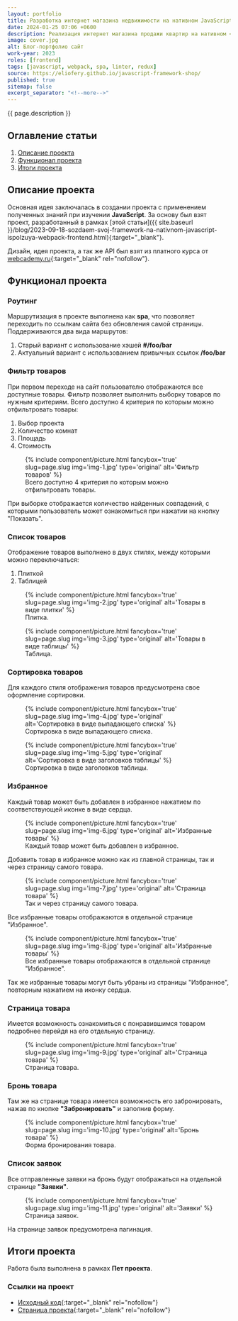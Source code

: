 ```yaml
---
layout: portfolio
title: Разработка интернет магазина недвижимости на нативном JavaScript
date: 2024-01-25 07:06 +0600
description: Реализация интернет магазина продажи квартир на нативном <b>JavaScript</b>.
image: cover.jpg
alt: Блог-портфолио сайт
work-year: 2023
roles: [frontend]
tags: [javascript, webpack, spa, linter, redux]
source: https://eliofery.github.io/javascript-framework-shop/
published: true
sitemap: false
excerpt_separator: "<!--more-->"
---
```


{{ page.description }}

<!--more-->

## <span class="attention">Оглавление</span> статьи

1. [Описание проекта](#intro)
2. [Функционал проекта](#base)
3. [Итоги проекта](#total)

<h2 id="intro"><span class="attention">Описание</span> проекта</h2>

Основная идея заключалась в создании проекта с применением полученных знаний при изучении **JavaScript**. За основу был взят проект, разработанный в рамках [этой статьи]({{ site.baseurl }}/blog/2023-09-18-sozdaem-svoj-framework-na-nativnom-javascript-ispolzuya-webpack-frontend.html){:target="_blank"}.

Дизайн, идея проекта, а так же API был взят из платного курса от [webcademy.ru](https://webcademy.ru/jscourse/){:target="_blank" rel="nofollow"}.

<h2 id="base"><span class="attention">Функционал</span> проекта</h2>

<h3>Роутинг</h3>

Маршрутизация в проекте выполнена как **spa**, что позволяет переходить по ссылкам сайта без обновления самой страницы.
Поддерживаются два вида маршрутов:

1. Старый вариант с использование хэшей **#/foo/bar**
2. Актуальный вариант с использованием привычных ссылок **/foo/bar**

<h3>Фильтр товаров</h3>

При первом переходе на сайт пользователю отображаются все доступные товары. Фильтр позволяет выполнить выборку товаров по нужным критериям. Всего доступно 4 критерия по которым можно отфильтровать товары:

1. Выбор проекта
2. Количество комнат
3. Площадь
4. Стоимость

<figure>
  {% include component/picture.html fancybox='true' slug=page.slug img='img-1.jpg' type='original' alt='Фильтр товаров' %}
  <figcaption>Всего доступно 4 критерия по которым можно отфильтровать товары.</figcaption>
</figure>

При выборке отображается количество найденных совпадений, с которыми пользователь может ознакомиться при нажатии на кнопку "Показать".

<h3>Список товаров</h3>

Отображение товаров выполнено в двух стилях, между которыми можно переключаться:

1. Плиткой
2. Таблицей

<figure>
  {% include component/picture.html fancybox='true' slug=page.slug img='img-2.jpg' type='original' alt='Товары в виде плитки' %}
  <figcaption>Плитка.</figcaption>
</figure>

<figure>
  {% include component/picture.html fancybox='true' slug=page.slug img='img-3.jpg' type='original' alt='Товары в виде таблицы' %}
  <figcaption>Таблица.</figcaption>
</figure>

<h3>Сортировка товаров</h3>

Для каждого стиля отображения товаров предусмотрена свое оформление сортировки.

<figure>
  {% include component/picture.html fancybox='true' slug=page.slug img='img-4.jpg' type='original' alt='Сортировка в виде выпадающего списка' %}
  <figcaption>Сортировка в виде выпадающего списка.</figcaption>
</figure>

<figure>
  {% include component/picture.html fancybox='true' slug=page.slug img='img-5.jpg' type='original' alt='Сортировка в виде заголовков таблицы' %}
  <figcaption>Сортировка в виде заголовков таблицы.</figcaption>
</figure>

<h3>Избранное</h3>

Каждый товар может быть добавлен в избранное нажатием по соответствующей иконке в виде сердца.

<figure>
  {% include component/picture.html fancybox='true' slug=page.slug img='img-6.jpg' type='original' alt='Избранные товары' %}
  <figcaption>Каждый товар может быть добавлен в избранное.</figcaption>
</figure>

Добавить товар в избранное можно как из главной страницы, так и через страницу самого товара.

<figure>
  {% include component/picture.html fancybox='true' slug=page.slug img='img-7.jpg' type='original' alt='Страница товара' %}
  <figcaption>Так и через страницу самого товара.</figcaption>
</figure>

Все избранные товары отображаются в отдельной странице "Избранное".

<figure>
  {% include component/picture.html fancybox='true' slug=page.slug img='img-8.jpg' type='original' alt='Избранные товары' %}
  <figcaption>Все избранные товары отображаются в отдельной странице "Избранное".</figcaption>
</figure>

Так же избранные товары могут быть убраны из страницы "Избранное", повторным нажатием на иконку сердца.

<h3>Страница товара</h3>

Имеется возможность ознакомиться с понравившимся товаром подробнее перейдя на его отдельную страницу.

<figure>
  {% include component/picture.html fancybox='true' slug=page.slug img='img-9.jpg' type='original' alt='Страница товара' %}
  <figcaption>Страница товара.</figcaption>
</figure>

<h3>Бронь товара</h3>

Там же на странице товара имеется возможность его забронировать, нажав по кнопке **"Забронировать"** и заполнив форму.

<figure>
  {% include component/picture.html fancybox='true' slug=page.slug img='img-10.jpg' type='original' alt='Бронь товара' %}
  <figcaption>Форма бронирования товара.</figcaption>
</figure>

<h3>Список заявок</h3>

Все отправленные заявки на бронь будут отображаться на отдельной странице **"Заявки"**.

<figure>
  {% include component/picture.html fancybox='true' slug=page.slug img='img-11.jpg' type='original' alt='Заявки' %}
  <figcaption>Страница заявок.</figcaption>
</figure>

На странице заявок предусмотрена пагинация.

<h2 id="total"><span class="attention">Итоги</span> проекта</h2>

Работа была выполнена в рамках **Пет проекта**.

<h3>Ссылки на проект</h3>

- [Исходный код](https://github.com/eliofery/javascript-framework-shop){:target="_blank" rel="nofollow"}
- [Страница проекта](https://eliofery.github.io/javascript-framework-shop){:target="_blank" rel="nofollow"}
